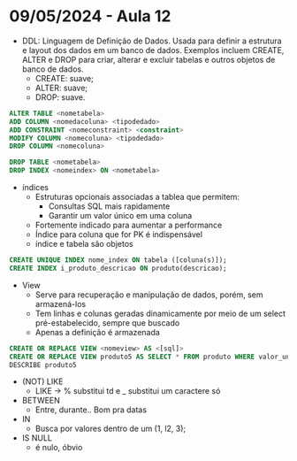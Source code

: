# 09/05/2024 - Aula 12

* DDL: Linguagem de Definição de Dados. Usada para definir a estrutura e layout dos dados em um banco de dados. Exemplos incluem CREATE, ALTER e DROP para criar, alterar e excluir tabelas e outros objetos de banco de dados.
  * CREATE: suave;
  * ALTER: suave;
  * DROP: suave.

```sql
ALTER TABLE <nometabela>
ADD COLUMN <nomedacoluna> <tipodedado>
ADD CONSTRAINT <nomeconstraint> <constraint>
MODIFY COLUMN <nomecoluna> <tipodedado>
DROP COLUMN <nomecoluna>
```

```sql
DROP TABLE <nometabela>
DROP INDEX <nomeindex> ON <nometabela>
```

* índices
  * Estruturas opcionais associadas a tablea que permitem:
    * Consultas SQL mais rapidamente
    * Garantir um valor único em uma coluna
  * Fortemente indicado para aumentar a performance
  * Índice para coluna que for PK é indispensável
  * índice e tabela são objetos

```sql
CREATE UNIQUE INDEX nome_index ON tabela ([coluna(s)]);
CREATE INDEX i_produto_descricao ON produto(descricao);
```

* View
  * Serve para recuperação e manipulação de dados, porém, sem armazená-los
  * Tem linhas e colunas geradas dinamicamente por meio de um select pré-estabelecido, sempre que buscado
  * Apenas a definição é armazenada

```sql
CREATE OR REPLACE VIEW <nomeview> AS <[sql]>
CREATE OR REPLACE VIEW produto5 AS SELECT * FROM produto WHERE valor_unitario > 5
DESCRIBE produto5
```

* (NOT) LIKE
  * LIKE -> % substitui td e _ substitui um caractere só
* BETWEEN
  * Entre, durante.. Bom pra datas
* IN
  * Busca por valores dentro de um (1, l2, 3);
* IS NULL
  * é nulo, óbvio

